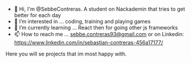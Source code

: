 - 👋 Hi, I'm @SebbeContreras. A student on Nackademin that tries to get better for each day
- 👀 I’m interested in ... coding, training and playing games
- 🌱 I’m currently learning ... React then for going other js frameworks
- 📫 How to reach me ... sebbe.contreras93@gmail.com or on Linkedin: https://www.linkedin.com/in/sebastian-contreras-456a17177/

Here you will se projects that im most happy with. 


